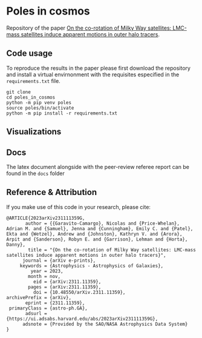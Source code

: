# Poles in cosmos

Repository of the paper [On the co-rotation of Milky Way satellites: LMC-mass satellites induce apparent motions in outer halo tracers](https://arxiv.org/abs/2311.11359). 

## Code usage

To reproduce the results in the paper please first download the repository and install a virtual envirnonment with the 
requisites especified in the `requirements.txt` file.

```
git clone
cd poles_in_cosmos
python -m pip venv poles
source poles/bin/activate
python -m pip install -r requirements.txt
```



## Visualizations 

## Docs

The latex document alongside with the peer-review referee report can be found in the `docs` folder

## Reference & Attribution 

If you make use of this code in your research, please cite: 

```
@ARTICLE{2023arXiv231111359G,
       author = {{Garavito-Camargo}, Nicolas and {Price-Whelan}, Adrian M. and {Samuel}, Jenna and {Cunningham}, Emily C. and {Patel}, Ekta and {Wetzel}, Andrew and {Johnston}, Kathryn V. and {Arora}, Arpit and {Sanderson}, Robyn E. and {Garrison}, Lehman and {Horta}, Danny},
        title = "{On the co-rotation of Milky Way satellites: LMC-mass satellites induce apparent motions in outer halo tracers}",
      journal = {arXiv e-prints},
     keywords = {Astrophysics - Astrophysics of Galaxies},
         year = 2023,
        month = nov,
          eid = {arXiv:2311.11359},
        pages = {arXiv:2311.11359},
          doi = {10.48550/arXiv.2311.11359},
archivePrefix = {arXiv},
       eprint = {2311.11359},
 primaryClass = {astro-ph.GA},
       adsurl = {https://ui.adsabs.harvard.edu/abs/2023arXiv231111359G},
      adsnote = {Provided by the SAO/NASA Astrophysics Data System}
}
```
